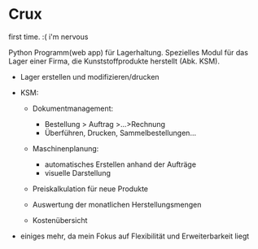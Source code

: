# Crux
first time. :( i'm nervous

Python Programm(web app) für Lagerhaltung. Spezielles Modul für das Lager einer Firma, die Kunststoffprodukte herstellt (Abk. KSM).

* Lager erstellen und modifizieren/drucken
* KSM: 
  * Dokumentmanagement: 
    * Bestellung > Auftrag >...>Rechnung
    * Überführen, Drucken, Sammelbestellungen...
    
  * Maschinenplanung:
    * automatisches Erstellen anhand der Aufträge
    * visuelle Darstellung
    
  * Preiskalkulation für neue Produkte
  * Auswertung der monatlichen Herstellungsmengen
  * Kostenübersicht
  
* einiges mehr, da mein Fokus auf Flexibilität und Erweiterbarkeit liegt
